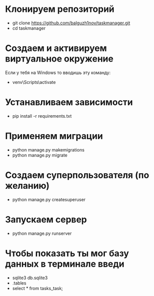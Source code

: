 # Клонируем репозиторий
- git clone https://github.com/balguzh1nov/taskmanager.git
- cd taskmanager

# Создаем и активируем виртуальное окружение
Если у тебя на Windows то вводишь эту команду: 
- venv\Scripts\activate

# Устанавливаем зависимости
- pip install -r requirements.txt

# Применяем миграции
- python manage.py makemigrations
- python manage.py migrate

# Создаем суперпользователя (по желанию)
- python manage.py createsuperuser

# Запускаем сервер
- python manage.py runserver

# Чтобы показать ты мог базу данных в терминале введи
- sqlite3 db.sqlite3
- .tables
- select * from tasks_task;



